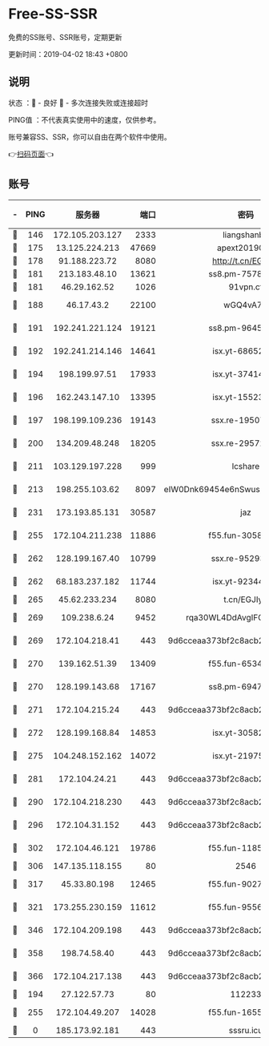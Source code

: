 # Free-SS-SSR

免费的SS账号、SSR账号，定期更新

更新时间：2019-04-02 18:43 +0800

## 说明

状态     ：🙂 - 良好 🙁 - 多次连接失败或连接超时

PING值   ：不代表真实使用中的速度，仅供参考。

账号兼容SS、SSR，你可以自由在两个软件中使用。

👉[扫码页面](https://liesauer.github.io/Free-SS-SSR/)👈

## 账号

|-|PING|服务器|端口|密码|加密方式|区域|
|:----:|:----:|:-----:|-----:|:----:|:----:|:----:|
|🙂|146|172.105.203.127|2333|liangshanbo|chacha20|JP|
|🙂|175|13.125.224.213|47669|apext2019001|chacha20|KR|
|🙂|178|91.188.223.72|8080|http://t.cn/EGJIyrl|rc4-md5|RU|
|🙂|181|213.183.48.10|13621|ss8.pm-75785844|rc4-md5|RU|
|🙂|181|46.29.162.52|1026|91vpn.cf|rc4-md5|RU|
|🙂|188|46.17.43.2|22100|wGQ4vA7D|aes-256-gcm|RU|
|🙂|191|192.241.221.124|19121|ss8.pm-96452968|aes-256-cfb|US|
|🙂|192|192.241.214.146|14641|isx.yt-68652544|aes-256-cfb|US|
|🙂|194|198.199.97.51|17933|isx.yt-37414659|aes-256-cfb|US|
|🙂|196|162.243.147.10|13395|isx.yt-15523512|aes-256-cfb|US|
|🙂|197|198.199.109.236|19143|ssx.re-19507417|aes-256-cfb|US|
|🙂|200|134.209.48.248|18205|ssx.re-29572798|aes-256-cfb|US|
|🙂|211|103.129.197.228|999|lcshare|aes-256-cfb|US|
|🙂|213|198.255.103.62|8097|eIW0Dnk69454e6nSwuspv9DmS201tQ0D|aes-256-cfb|US|
|🙂|231|173.193.85.131|30587|jaz|aes-256-cfb|US|
|🙂|255|172.104.211.238|11886|f55.fun-30589082|aes-256-cfb|US|
|🙂|262|128.199.167.40|10799|ssx.re-95293945|aes-256-cfb|SG|
|🙂|262|68.183.237.182|11744|isx.yt-92344610|aes-256-cfb|SG|
|🙂|265|45.62.233.234|8080|t.cn/EGJIyrl|rc4-md5|CA|
|🙂|269|109.238.6.24|9452|rqa30WL4DdAvgIFG6Fs3znzTa|aes-256-cfb|FR|
|🙂|269|172.104.218.41|443|9d6cceaa373bf2c8acb22e60b6a58be6|aes-256-cfb|US|
|🙂|270|139.162.51.39|13409|f55.fun-65348713|aes-256-cfb|SG|
|🙂|270|128.199.143.68|17167|ss8.pm-69475230|aes-256-cfb|SG|
|🙂|271|172.104.215.24|443|9d6cceaa373bf2c8acb22e60b6a58be6|aes-256-cfb|US|
|🙂|272|128.199.168.84|14853|isx.yt-30582831|aes-256-cfb|SG|
|🙂|275|104.248.152.162|14072|isx.yt-21975141|aes-256-cfb|SG|
|🙂|281|172.104.24.21|443|9d6cceaa373bf2c8acb22e60b6a58be6|aes-256-cfb|US|
|🙂|290|172.104.218.230|443|9d6cceaa373bf2c8acb22e60b6a58be6|aes-256-cfb|US|
|🙂|296|172.104.31.152|443|9d6cceaa373bf2c8acb22e60b6a58be6|aes-256-cfb|US|
|🙂|302|172.104.46.121|19786|f55.fun-11854129|aes-256-cfb|SG|
|🙂|306|147.135.118.155|80|2546|chacha20|US|
|🙂|317|45.33.80.198|12465|f55.fun-90274563|aes-256-cfb|US|
|🙂|321|173.255.230.159|11612|f55.fun-95562251|aes-256-cfb|US|
|🙂|346|172.104.209.198|443|9d6cceaa373bf2c8acb22e60b6a58be6|aes-256-cfb|US|
|🙂|358|198.74.58.40|443|9d6cceaa373bf2c8acb22e60b6a58be6|aes-256-cfb|US|
|🙂|366|172.104.217.138|443|9d6cceaa373bf2c8acb22e60b6a58be6|aes-256-cfb|US|
|🙂|194|27.122.57.73|80|112233|chacha20|HK|
|🙂|255|172.104.49.207|14028|f55.fun-16558958|aes-256-cfb|SG|
|🙁|0|185.173.92.181|443|sssru.icu|rc4-md5|RU|

